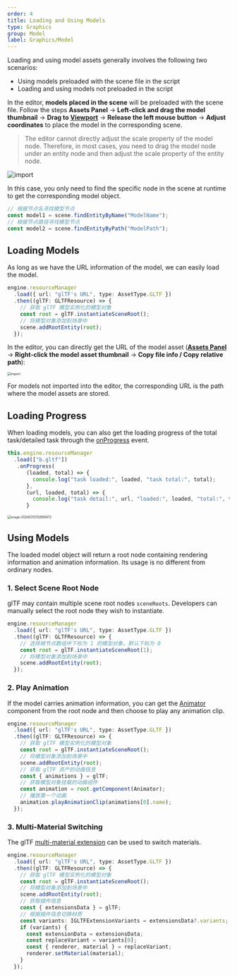 ```yaml
---
order: 4
title: Loading and Using Models
type: Graphics
group: Model
label: Graphics/Model
---
```


Loading and using model assets generally involves the following two scenarios:

- Using models preloaded with the scene file in the script
- Loading and using models not preloaded in the script

In the editor, **models placed in the scene** will be preloaded with the scene file. Follow the steps **Assets Panel** -> **Left-click and drag the model thumbnail** -> **Drag to [Viewport](/en/docs/interface/viewport)** -> **Release the left mouse button** -> **Adjust coordinates** to place the model in the corresponding scene.

> The editor cannot directly adjust the scale property of the model node. Therefore, in most cases, you need to drag the model node under an entity node and then adjust the scale property of the entity node.

<img src="https://gw.alipayobjects.com/zos/OasisHub/8e088349-f36d-4d16-a525-bbb63fe00105/import.gif" alt="import" style="zoom:100%;" />

In this case, you only need to find the specific node in the scene at runtime to get the corresponding model object.

```typescript
// 根据节点名寻找模型节点
const model1 = scene.findEntityByName("ModelName");
// 根据节点路径寻找模型节点
const model2 = scene.findEntityByPath("ModelPath");
```

## Loading Models

As long as we have the URL information of the model, we can easily load the model.

```typescript
engine.resourceManager
  .load({ url: "glTF's URL", type: AssetType.GLTF })
  .then((glTF: GLTFResource) => {
    // 获取 glTF 模型实例化的模型对象
    const root = glTF.instantiateSceneRoot();
    // 将模型对象添加到场景中
    scene.addRootEntity(root);
  });
```

In the editor, you can directly get the URL of the model asset (**[Assets Panel](/en/docs/assets/interface)** -> **Right-click the model asset thumbnail** -> **Copy file info / Copy relative path**):

<img src="https://mdn.alipayobjects.com/huamei_yo47yq/afts/img/A*T6-QR7KrH8oAAAAAAAAAAAAADhuCAQ/original" alt="import" style="zoom: 50%;" />

For models not imported into the editor, the corresponding URL is the path where the model assets are stored.

## Loading Progress

When loading models, you can also get the loading progress of the total task/detailed task through the [onProgress](/apis/core/#AssetPromise-onProgress) event.

```typescript
this.engine.resourceManager
  .load(["b.gltf"])
   .onProgress(
      (loaded, total) => {
        console.log("task loaded:", loaded, "task total:", total);
      },
      (url, loaded, total) => {
        console.log("task detail:", url, "loaded:", loaded, "total:", total);
      }
```

<img src="https://gw.alipayobjects.com/zos/OasisHub/b1623aee-4f1b-405a-b5b5-c63b64dbb9de/image-20240313112859472.png" alt="image-20240313112859472" style="zoom:50%;" />

## Using Models

The loaded model object will return a root node containing rendering information and animation information. Its usage is no different from ordinary nodes.

<playground src="gltf-basic.ts"></playground>

### 1. Select Scene Root Node

glTF may contain multiple scene root nodes `sceneRoots`. Developers can manually select the root node they wish to instantiate.

```typescript
engine.resourceManager
  .load({ url: "glTF's URL", type: AssetType.GLTF })
  .then((glTF: GLTFResource) => {
    // 选择根节点数组中下标为 1 的模型对象，默认下标为 0
    const root = glTF.instantiateSceneRoot(1);
    // 将模型对象添加到场景中
    scene.addRootEntity(root);
  });
```

### 2. Play Animation

If the model carries animation information, you can get the [Animator](/apis/core/#Animator) component from the root node and then choose to play any animation clip.

```typescript
engine.resourceManager
  .load({ url: "glTF's URL", type: AssetType.GLTF })
  .then((glTF: GLTFResource) => {
    // 获取 glTF 模型实例化的模型对象
    const root = glTF.instantiateSceneRoot();
    // 将模型对象添加到场景中
    scene.addRootEntity(root);
    // 获取 glTF 资产的动画信息
    const { animations } = glTF;
    // 获取模型对象挂载的动画组件
    const animation = root.getComponent(Animator);
    // 播放第一个动画
    animation.playAnimationClip(animations[0].name);
  });
```

### 3. Multi-Material Switching

The glTF [multi-material extension](https://github.com/KhronosGroup/glTF/tree/master/extensions/2.0/Khronos/KHR_materials_variants) can be used to switch materials.

```typescript
engine.resourceManager
  .load({ url: "glTF's URL", type: AssetType.GLTF })
  .then((glTF: GLTFResource) => {
    // 获取 glTF 模型实例化的模型对象
    const root = glTF.instantiateSceneRoot();
    // 将模型对象添加到场景中
    scene.addRootEntity(root);
    // 获取插件信息
    const { extensionsData } = glTF;
    // 根据插件信息切换材质
    const variants: IGLTFExtensionVariants = extensionsData?.variants;
    if (variants) {
      const extensionData = extensionsData;
      const replaceVariant = variants[0];
      const { renderer, material } = replaceVariant;
      renderer.setMaterial(material);
    }
  });
```

